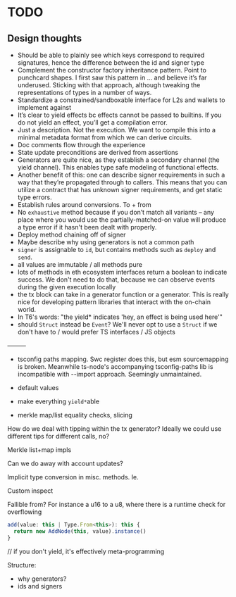 # TODO

## Design thoughts

- Should be able to plainly see which keys correspond to required signatures, hence the difference
  between the id and signer type
- Complement the constructor factory inheritance pattern. Point to punchcard shapes. I first saw
  this pattern in … and believe it’s far underused. Sticking with that approach, although tweaking
  the representations of types in a number of ways.
- Standardize a constrained/sandboxable interface for L2s and wallets to implement against
- It’s clear to yield effects bc effects cannot be passed to builtins. If you do not yield an
  effect, you’ll get a compilation error.
- Just a description. Not the execution. We want to compile this into a minimal metadata format from
  which we can derive circuits.
- Doc comments flow through the experience
- State update preconditions are derived from assertions
- Generators are quite nice, as they establish a secondary channel (the yield channel). This enables
  type safe modeling of functional effects.
- Another benefit of this: one can describe signer requirements in such a way that they’re
  propagated through to callers. This means that you can utilize a contract that has unknown signer
  requirements, and get static type errors.
- Establish rules around conversions. To + from
- No `exhaustive` method because if you don’t match all variants – any place where you would use the
  partially-matched-on value will produce a type error if it hasn't been dealt with properly.
- Deploy method chaining off of signer
- Maybe describe why using generators is not a common path
- `signer` is assignable to `id`, but contains methods such as `deploy` and `send`.
- all values are immutable / all methods pure
- lots of methods in eth ecosystem interfaces return a boolean to indicate success. We don't need to
  do that, because we can observe events during the given execution locally
- the tx block can take in a generator function or a generator. This is really nice for developing
  pattern libraries that interact with the on-chain world.
- In T6's words: "the yield* indicates 'hey, an effect is being used here'"
- should `Struct` instead be `Event`? We'll never opt to use a `Struct` if we don't have to / would
  prefer TS interfaces / JS objects

———

- tsconfig paths mapping. Swc register does this, but esm sourcemapping is broken. Meanwhile
  ts-node's accompanying tsconfig-paths lib is incompatible with --import approach. Seemingly
  unmaintained.

- default values

- make everything `yield*`able

- merkle map/list equality checks, slicing

How do we deal with tipping within the tx generator? Ideally we could use different tips for
different calls, no?

Merkle list+map impls

Can we do away with account updates?

Implicit type conversion in misc. methods. Ie.

Custom inspect

Fallible from? For instance a u16 to a u8, where there is a runtime check for overflowing

```ts
add(value: this | Type.From<this>): this {
  return new AddNode(this, value).instance()
}
```

<!--

Be consistent about convention around type names/tags/misc.

// trap
// deps
// sign
// event

-->

// if you don't yield, it's effectively meta-programming

Structure:

- why generators?
- ids and signers
